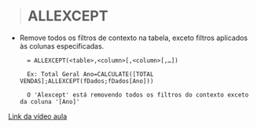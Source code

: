 ># ALLEXCEPT
* Remove todos os filtros de contexto na tabela, exceto filtros aplicados às colunas especificadas.
  ```
    = ALLEXCEPT(<table>,<column>[,<column>[,…])

    Ex: Total Geral Ano=CALCULATE([TOTAL VENDAS];ALLEXCEPT(fDados;fDados[Ano]))
    
    O 'Alexcept' está removendo todos os filtros do contexto exceto da coluna '[Ano]'
  ```
[Link da vídeo aula](https://www.youtube.com/watch?v=je-IeDOgaYY&list=PLWfPHxJoa7zvhuFU0saAaZsCVkrjDRGaN&index=6)